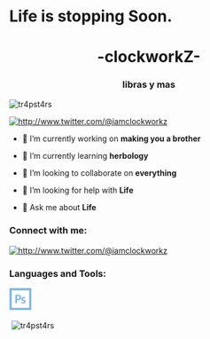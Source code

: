 # Life is stopping Soon.




<h1 align="center">-clockworkZ-</h1>
<h3 align="center">libras y mas</h3>

<p align="left"> <img src="https://komarev.com/ghpvc/?username=tr4pst4rs&label=Profile%20views&color=0e75b6&style=flat" alt="tr4pst4rs" /> </p>

<p align="left"> <a href="https://twitter.com/http://www.twitter.com/@iamclockworkz" target="blank"><img src="https://img.shields.io/twitter/follow/http://www.twitter.com/@iamclockworkz?logo=twitter&style=for-the-badge" alt="http://www.twitter.com/@iamclockworkz" /></a> </p>

- 🔭 I’m currently working on **making you a brother**

- 🌱 I’m currently learning **herbology**

- 👯 I’m looking to collaborate on **everything**

- 🤝 I’m looking for help with **Life**

- 💬 Ask me about **Life**

<h3 align="left">Connect with me:</h3>
<p align="left">
<a href="https://twitter.com/http://www.twitter.com/@iamclockworkz" target="blank"><img align="center" src="https://raw.githubusercontent.com/rahuldkjain/github-profile-readme-generator/master/src/images/icons/Social/twitter.svg" alt="http://www.twitter.com/@iamclockworkz" height="30" width="40" /></a>
</p>

<h3 align="left">Languages and Tools:</h3>
<p align="left"> <a href="https://www.photoshop.com/en" target="_blank" rel="noreferrer"> <img src="https://raw.githubusercontent.com/devicons/devicon/master/icons/photoshop/photoshop-line.svg" alt="photoshop" width="40" height="40"/> </a> </p>

<p>&nbsp;<img align="center" src="https://github-readme-stats.vercel.app/api?username=tr4pst4rs&show_icons=true&locale=en" alt="tr4pst4rs" /></p>

